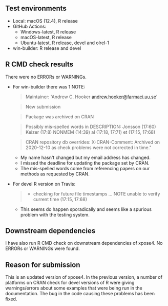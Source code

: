 ## Test environments

* Local: macOS (12.4), R release 
* GitHub Actions:
  - Windows-latest, R release 
  - macOS-latest, R release 
  - Ubuntu-latest, R release, devel and olrel-1 
* win-builder: R release and devel 

## R CMD check results

There were no ERRORs or WARNINGs. 

* For win-builder there was 1 NOTE:

    > Maintainer: 'Andrew C. Hooker <andrew.hooker@farmaci.uu.se>'
    
    > New submission
    
    > Package was archived on CRAN
    
    > Possibly mis-spelled words in DESCRIPTION:
    >   Jonsson (17:60)
    >   Keizer (17:8)
    >   NONMEM (14:39)
    >   al (17:18, 17:71)
    >   et (17:15, 17:68)
    
    > CRAN repository db overrides:
    >   X-CRAN-Comment: Archived on 2020-12-10 as check problems were not
        corrected in time."

  
  - My name hasn't changed but my email address has changed.
  - I missed the deadline for updating the package set by CRAN.
  - The mis-spelled words come from referencing papers on our methods 
    as requested by CRAN.
  
* For devel R version on Travis:

    > * checking for future file timestamps ... NOTE
    > unable to verify current time (17:15, 17:68)

  - This seems do happen sporadically and seems
    like a spurious problem with the testing system.
  
  
## Downstream dependencies

I have also run R CMD check on downstream dependencies of xpose4. 
No ERRORs or WARNINGs were found.

## Reason for submission

This is an updated version of xpose4. In the previous version, 
a number of platforms on CRAN check for devel versions of R 
were giving warnings/errors about some examples that were being run in
the documentation.  The bug in the code causing these problems 
has been fixed.

